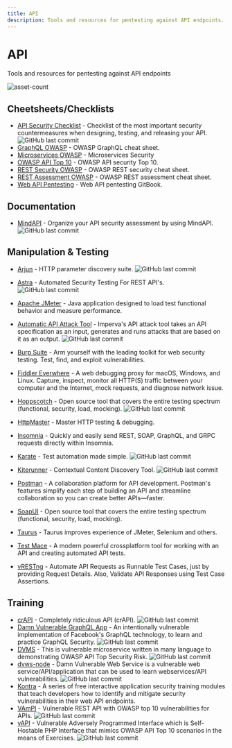 ```yaml
---
title: API
description: Tools and resources for pentesting against API endpoints.
---
```


# API

Tools and resources for pentesting against API endpoints

![asset-count](https://img.shields.io/badge/Tools%20%26%20Resources%20Available-31-757575?style=for-the-badge)


## Cheetsheets/Checklists

* [API Security Checklist](https://github.com/shieldfy/API-Security-Checklist) - Checklist of the most important security countermeasures when designing, testing, and releasing your API. ![GitHub last commit](https://img.shields.io/github/last-commit/shieldfy/API-Security-Checklist?style=flat) 
* [GraphQL OWASP](https://cheatsheetseries.owasp.org/cheatsheets/REST_Security_Cheat_Sheet.html) - OWASP GraphQL cheat sheet. 
* [Microservices OWASP](https://cheatsheetseries.owasp.org/cheatsheets/Microservices_security.html) - Microservices Security
* [OWASP API Top 10](https://apisecurity.io/encyclopedia/content/owasp-api-security-top-10-cheat-sheet-a4.pdf) - OWASP API security Top 10. 
* [REST Security OWASP](https://cheatsheetseries.owasp.org/cheatsheets/REST_Security_Cheat_Sheet.html) - OWASP REST security cheat sheet. 
* [REST Assessment OWASP](https://cheatsheetseries.owasp.org/cheatsheets/REST_Assessment_Cheat_Sheet.html) - OWASP REST assessment cheat sheet. 
* [Web API Pentesting](https://book.hacktricks.xyz/pentesting/pentesting-web/web-api-pentesting) - Web API pentesting GitBook. 


## Documentation

* [MindAPI](https://github.com/dsopas/MindAPI) - Organize your API security assessment by using MindAPI. ![GitHub last commit](https://img.shields.io/github/last-commit/dsopas/MindAPI?style=flat)


## Manipulation & Testing

* [Arjun](https://github.com/s0md3v/Arjun) - HTTP parameter discovery suite. ![GitHub last commit](https://img.shields.io/github/last-commit/s0md3v/Arjun?style=flat)

* [Astra](https://github.com/flipkart-incubator/Astra) - Automated Security Testing For REST API's. ![GitHub last commit](https://img.shields.io/github/last-commit/flipkart-incubator/Astra?style=flat)

* [Apache JMeter](https://jmeter.apache.org/download_jmeter.cgi) - Java application designed to load test functional behavior and measure performance.

* [Automatic API Attack Tool](https://github.com/imperva/automatic-api-attack-tool) - Imperva's API attack tool takes an API specification as an input, generates and runs attacks that are based on it as an output. ![GitHub last commit](https://img.shields.io/github/last-commit/imperva/automatic-api-attack-tool?style=flat)

* [Burp Suite](https://portswigger.net/burp) - Arm yourself with the leading toolkit for web security testing. Test, find, and exploit vulnerabilities. 

* [Fiddler Everwhere](https://www.telerik.com/fiddler/fiddler-everywhere) - A web debugging proxy for macOS, Windows, and Linux. Capture, inspect, monitor all HTTP(S) traffic between your computer and the Internet, mock requests, and diagnose network issue. 
* [Hoppscotch](https://github.com/hoppscotch/hoppscotch) - Open source tool that covers the entire testing spectrum (functional, security, load, mocking). ![GitHub last commit](https://img.shields.io/github/last-commit/hoppscotch/hoppscotch?style=flat)
* [HttpMaster](https://www.httpmaster.net/) - Master HTTP testing & debugging.
* [Insomnia](https://insomnia.rest/) - Quickly and easily send REST, SOAP, GraphQL, and GRPC requests directly within Insomnia. 
* [Karate](https://github.com/intuit/karate) - Test automation made simple. ![GitHub last commit](https://img.shields.io/github/last-commit/intuit/karate?style=flat) 
* [Kiterunner](https://github.com/assetnote/kiterunner) - Contextual Content Discovery Tool. ![GitHub last commit](https://img.shields.io/github/last-commit/assetnote/kiterunner?style=flat)
* [Postman](https://www.postman.com/) - A collaboration platform for API development. Postman's features simplify each step of building an API and streamline collaboration so you can create better APIs—faster. 
* [SoapUI](https://www.soapui.org/tools/soapui/) - Open source tool that covers the entire testing spectrum (functional, security, load, mocking).
* [Taurus](https://gettaurus.org/) - Taurus improves experience of JMeter, Selenium and others.
* [Test Mace](https://testmace.com/) - A modern powerful crossplatform tool for working with an API and creating automated API tests. 
* [vRESTng](https://vrest.io) - Automate API Requests as Runnable Test Cases, just by providing Request Details. Also, Validate API Responses using Test Case Assertions.

## Training

* [crAPI](https://github.com/OWASP/crAPI) - Completely ridiculous API (crAPI). ![GitHub last commit](https://img.shields.io/github/last-commit/OWASP/crAPI?style=flat)
* [Damn Vulnerable GraphQL App](https://github.com/dolevf/Damn-Vulnerable-GraphQL-Application) - An intentionally vulnerable implementation of Facebook's GraphQL technology, to learn and practice GraphQL Security. ![GitHub last commit](https://img.shields.io/github/last-commit/dolevf/Damn-Vulnerable-GraphQL-Application?style=flat)
* [DVMS](https://github.com/ne0z/DamnVulnerableMicroServices) - This is vulnerable microservice written in many language to demonstrating OWASP API Top Security Risk. ![GitHub last commit](https://img.shields.io/github/last-commit/ne0z/DamnVulnerableMicroServices?style=flat)
* [dvws-node](https://github.com/snoopysecurity/dvws-node) - Damn Vulnerable Web Service is a vulnerable web service/API/application that can be used to learn webservices/API vulnerabilities. ![GitHub last commit](https://img.shields.io/github/last-commit/snoopysecurity/dvws-node?style=flat) 
* [Kontra](https://application.security/free/owasp-top-10-API) - A series of free interactive application security training modules that teach developers how to identify and mitigate security vulnerabilities in their web API endpoints.
* [VAmPI](https://github.com/erev0s/VAmPI) - Vulnerable REST API with OWASP top 10 vulnerabilities for APIs. ![GitHub last commit](https://img.shields.io/github/last-commit/erev0s/VAmPI?style=flat)
* [vAPI](https://github.com/roottusk/vapi) - Vulnerable Adversely Programmed Interface which is Self-Hostable PHP Interface that mimics OWASP API Top 10 scenarios in the means of Exercises. ![GitHub last commit](https://img.shields.io/github/last-commit/roottusk/vapi?style=flat)

